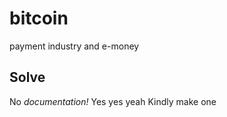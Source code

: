 # bitcoin 
payment industry and e-money

## Solve

No *documentation!* Yes yes yeah 
Kindly make one
